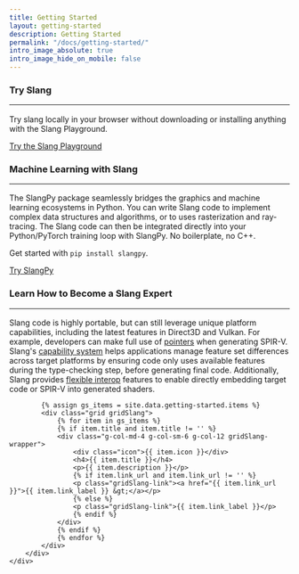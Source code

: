 ```yaml
---
title: Getting Started
layout: getting-started
description: Getting Started
permalink: "/docs/getting-started/"
intro_image_absolute: true
intro_image_hide_on_mobile: false
---
```


<div class="section greyBar">
<div class="container">
        <div class="row">
            <div class="col-6">
                <h3>Try Slang
                    <hr>
                </h3>
                <p>Try slang locally in your browser without downloading or installing anything with the Slang
                    Playground.</p>
                <a class="btn btn-primary " href="https://try.shader-slang.org/">Try the Slang Playground</a>
            </div>
            <div class="col-6">
                <img class="img-fluid" src="/images/getting-started/slang-demo.png" alt="">
            </div>
        </div>
    </div>
</div>

<div class="container">
<div class="section">
    <div class="row">
        <div class="col-12">
            <h3>Machine Learning with Slang
                <hr>
            </h3>
            <p>The SlangPy package seamlessly bridges the graphics and machine learning ecosystems in Python. You can write Slang code to implement complex data structures and algorithms, or to uses rasterization and ray-tracing. The Slang code can then be integrated directly into your Python/PyTorch training loop with SlangPy. No boilerplate, no C++.</p>
            <p>Get started with <code>pip install slangpy</code>.</p>
            <a class="btn btn-primary " href="https://slangpy.shader-slang.org/">Try SlangPy</a>
        </div>
    </div>
</div>
</div>

<div class="container">
<div class="section">
    <div class="row">
        <div class="col-12">
            <h3>Learn How to Become a Slang Expert
                <hr>
            </h3>
            <p>Slang code is highly portable, but can still leverage unique platform capabilities, including the latest
                features in
                Direct3D and Vulkan. For example, developers can make full use of <a
                    href="https://shader-slang.com/slang/user-guide/convenience-features.html#pointers-limited">pointers</a> when generating
                SPIR-V. Slang's <a href="/slang/user-guide/capabilities.html">capability
                    system</a> helps applications manage feature set differences across target platforms by ensuring
                code only uses available
                features during the type-checking step, before generating final code. Additionally, Slang provides <a
                    href="https://shader-slang.com/slang/user-guide/a1-04-interop.html">flexible
                    interop</a> features to enable directly embedding target code or SPIR-V into generated shaders.</p>
        </div>
    </div>
</div>
</div>

<div class="container">
<div id="docs_tutorials" class="section">
    <div class="row">
        <div class="col-12">

            {% assign gs_items = site.data.getting-started.items %}
            <div class="grid gridSlang">
                {% for item in gs_items %}
                {% if item.title and item.title != '' %}
                <div class="g-col-md-4 g-col-sm-6 g-col-12 gridSlang-wrapper">
                    <div class="icon">{{ item.icon }}</div>
                    <h4>{{ item.title }}</h4>
                    <p>{{ item.description }}</p>
                    {% if item.link_url and item.link_url != '' %}
                    <p class="gridSlang-link"><a href="{{ item.link_url }}">{{ item.link_label }} &gt;</a></p>
                    {% else %}
                    <p class="gridSlang-link">{{ item.link_label }}</p>
                    {% endif %}
                </div>
                {% endif %}
                {% endfor %}
            </div>
        </div>
    </div>
</div>
</div>
